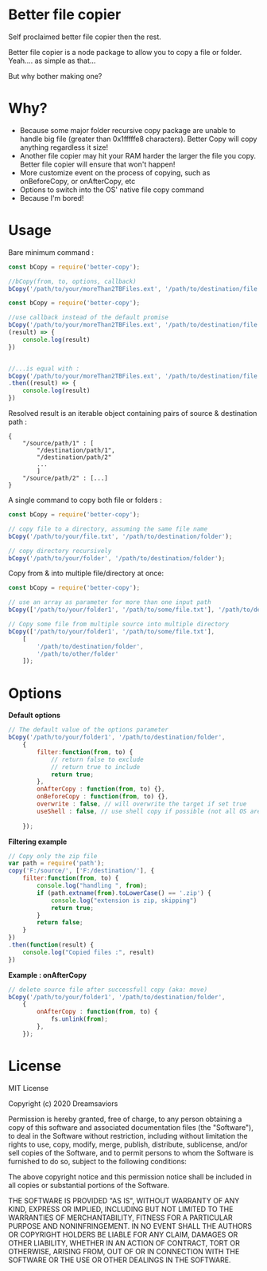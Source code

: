 
# Better file copier

Self proclaimed better file copier then the rest.

Better file copier is a node package to allow you to copy a file or folder.
Yeah.... as simple as that...

But why bother making one?

# Why?

 - Because some major folder recursive copy package are unable to handle big file (greater than 0x1fffffe8 characters). Better Copy will copy anything regardless it size!
 - Another file copier may hit your RAM harder the larger the file you copy. Better file copier will ensure that won't happen!
 - More customize event on the process of copying, such as onBeforeCopy, or onAfterCopy, etc
 - Options to switch into the OS' native file copy command
 - Because I'm bored!

# Usage
Bare minimum command :
```javascript
const bCopy = require('better-copy');

//bCopy(from, to, options, callback)
bCopy('/path/to/your/moreThan2TBFiles.ext', '/path/to/destination/file.ext')
```

```javascript
const bCopy = require('better-copy');

//use callback instead of the default promise
bCopy('/path/to/your/moreThan2TBFiles.ext', '/path/to/destination/file.ext', 
(result) => {
	console.log(result)
})


//...is equal with :
bCopy('/path/to/your/moreThan2TBFiles.ext', '/path/to/destination/file.ext')
.then((result) => {
	console.log(result)
})
```

Resolved result is an iterable object containing pairs of source & destination path :

    {
	    "/source/path/1" : [
		    "/destination/path/1",
		    "/destination/path/2"
		    ...
		    ]
		"/source/path/2" : [...]
    }


A single command to copy both file or folders :
```javascript
const bCopy = require('better-copy');

// copy file to a directory, assuming the same file name
bCopy('/path/to/your/file.txt', '/path/to/destination/folder');

// copy directory recursively
bCopy('/path/to/your/folder', '/path/to/destination/folder');
```

Copy from & into multiple file/directory at once:
```javascript
const bCopy = require('better-copy');

// use an array as parameter for more than one input path
bCopy(['/path/to/your/folder1', '/path/to/some/file.txt'], '/path/to/destination/folder');

// Copy some file from multiple source into multiple directory
bCopy(['/path/to/your/folder1', '/path/to/some/file.txt'], 
	[
		'/path/to/destination/folder', 
		'/path/to/other/folder'
	]);
```

# Options
**Default options**
```javascript
// The default value of the options parameter
bCopy('/path/to/your/folder1', '/path/to/destination/folder', 
	{
		filter:function(from, to) {
			// return false to exclude
			// return true to include
			return true;
		},
		onAfterCopy : function(from, to) {},
		onBeforeCopy : function(from, to) {},
		overwrite : false, // will overwrite the target if set true
		useShell : false, // use shell copy if possible (not all OS are supported)
				
	});
```
**Filtering example**
```javascript
// Copy only the zip file
var path = require('path');
copy('F:/source/', ['F:/destination/'], {
	filter:function(from, to) {
		console.log("handling ", from);
		if (path.extname(from).toLowerCase() == '.zip') {
			console.log("extension is zip, skipping")
			return true;
		}
		return false;
	}
})
.then(function(result) {
	console.log("Copied files :", result)
})
```

**Example : onAfterCopy**
```javascript
// delete source file after successfull copy (aka: move)
bCopy('/path/to/your/folder1', '/path/to/destination/folder', 
	{
		onAfterCopy : function(from, to) {
			fs.unlink(from);
		},
	});
```

# License

MIT License

Copyright (c) 2020 Dreamsaviors

Permission is hereby granted, free of charge, to any person obtaining a copy
of this software and associated documentation files (the "Software"), to deal
in the Software without restriction, including without limitation the rights
to use, copy, modify, merge, publish, distribute, sublicense, and/or sell
copies of the Software, and to permit persons to whom the Software is
furnished to do so, subject to the following conditions:

The above copyright notice and this permission notice shall be included in all
copies or substantial portions of the Software.

THE SOFTWARE IS PROVIDED "AS IS", WITHOUT WARRANTY OF ANY KIND, EXPRESS OR
IMPLIED, INCLUDING BUT NOT LIMITED TO THE WARRANTIES OF MERCHANTABILITY,
FITNESS FOR A PARTICULAR PURPOSE AND NONINFRINGEMENT. IN NO EVENT SHALL THE
AUTHORS OR COPYRIGHT HOLDERS BE LIABLE FOR ANY CLAIM, DAMAGES OR OTHER
LIABILITY, WHETHER IN AN ACTION OF CONTRACT, TORT OR OTHERWISE, ARISING FROM,
OUT OF OR IN CONNECTION WITH THE SOFTWARE OR THE USE OR OTHER DEALINGS IN THE
SOFTWARE.